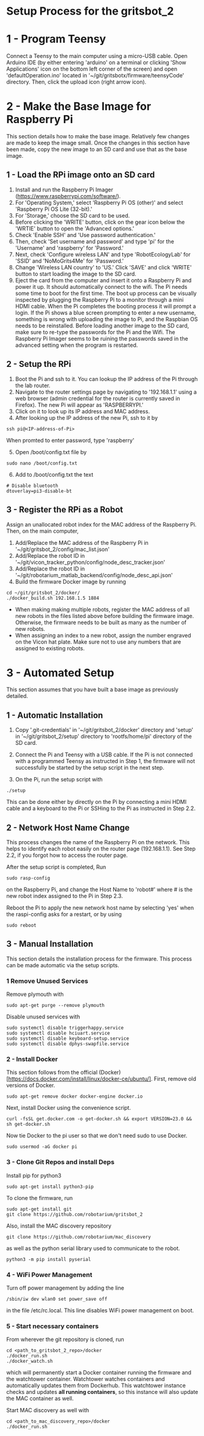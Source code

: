# Setup Process for the gritsbot\_2

# 1 - Program Teensy
Connect a Teensy to the main computer using a micro-USB cable. Open Arduino IDE (by either entering 'arduino' on a terminal or clicking 'Show Applications' icon on the bottom left corner of the screen) and open 'defaultOperation.ino' located in '~/git/gritsbotx/firmware/teensyCode' directory. Then, click the upload icon (right arrow icon).

# 2 - Make the Base Image for Raspberry Pi

This section details how to make the base image.  Relatively few changes are made to keep the image small.  Once the changes in this section have been made, copy the new image to an SD card and use that as the base image.

## 1 - Load the RPi image onto an SD card
1. Install and run the Raspberry Pi Imager (https://www.raspberrypi.com/software/).
2. For 'Operating System,' select 'Raspberry Pi OS (other)' and select 'Raspberry Pi OS Lite (32-bit).'
3. For 'Storage,' choose the SD card to be used.
4. Before clicking the 'WRITE' button, click on the gear icon below the 'WRTIE' button to open the 'Advanced options.'
5. Check 'Enable SSH' and 'Use password authentication.'
6. Then, check 'Set username and password' and type 'pi' for the 'Username' and 'raspberry' for 'Password.'
7. Next, check 'Configure wireless LAN' and type 'RobotEcologyLab' for 'SSID' and 'NoMoGrits4Me' for 'Password.'
8. Change 'Wireless LAN country' to 'US.' Click 'SAVE' and click 'WRITE' button to start loading the image to the SD card.
9. Eject the card from the computer and insert it onto a Raspberry Pi and power it up.
It should automatically connect to the wifi. The Pi needs some time to boot for the first time. The boot up process can be visually inspected by plugging the Raspberry Pi to a monitor through a mini HDMI cable. When the Pi completes the booting process it will prompt a login. If the Pi shows a blue screen prompting to enter a new username, something is wrong with uploading the image to Pi, and the Raspbian OS needs to be reinstalled. Before loading another image to the SD card, make sure to re-type the passwords for the Pi and the Wifi. The Raspberry Pi Imager seems to be ruining the passwords saved in the advanced setting when the program is restarted.

## 2 - Setup the RPi

1. Boot the Pi and ssh to it. You can lookup the IP address of the Pi through the lab router.
2. Navigate to the router settings page by navigating to '192.168.1.1' using a web browser (admin credential for the router is currently saved in Firefox). The new Pi will appear as 'RASPBERRYPI.' 
3. Click on it to look up its IP address and MAC address. 
4. After looking up the IP address of the new Pi, ssh to it by
```
ssh pi@<IP-address-of-Pi>
```
When promted to enter password, type 'raspberry'

5. Open /boot/config.txt file by

```
sudo nano /boot/config.txt
```

6. Add to /boot/config.txt the text

```
# Disable bluetooth
dtoverlay=pi3-disable-bt
```

## 3 - Register the RPi as a Robot
Assign an unallocated robot index for the MAC address of the Raspberry Pi. Then, on the main computer,
1. Add/Replace the MAC address of the Raspberry Pi in '~/git/gritsbot_2/config/mac_list.json'
2. Add/Replace the robot ID in '~/git/vicon_tracker_python/config/node_desc_tracker.json'
3. Add/Replace the robot ID in '~/git/robotarium_matlab_backend/config/node_desc_api.json'
4. Build the firmware Docker image by running
```
cd ~/git/gritsbot_2/docker/
./docker_build.sh 192.168.1.5 1884
```
- When making making multiple robots, register the MAC address of all new robots in the files listed above before building the firmware image. Otherwise, the firmware needs to be built as many as the number of new robots.
- When assigning an index to a new robot,  assign the number engraved on the Vicon hat plate. Make sure not to use any numbers that are assigned to existing robots.

# 3 - Automated Setup

This section assumes that you have built a base image as previously detailed.

## 1 - Automatic Installation

1. Copy '.git-credentials' in '\~/git/gritsbot_2/docker' directory and 'setup' in '\~/git/gritsbot_2/setup' directory to 'rootfs/home/pi' directory of the SD card.

2. Connect the Pi and Teensy with a USB cable. If the Pi is not connected with a programmed Teensy as instructed in Step 1, the firmware will not successfully be started by the setup script in the next step.

3. On the Pi, run the setup script with

```
./setup
```

This can be done either by directly on the Pi by connecting a mini HDMI cable and a keyboard to the Pi or SSHing to the Pi as instructed in Step 2.2.

## 2 - Network Host Name Change
This process changes the name of the Raspberry Pi on the network. This helps to identify each robot easily on the router page (192.168.1.1). See Step 2.2, if you forgot how to access the router page.

After the setup script is completed,
Run
```
sudo rasp-config
```
on the Raspberry Pi, and change the Host Name to 'robot#' where # is the new robot index assigned to the Pi in Step 2.3.

Reboot the Pi to apply the new network host name by selecting 'yes' when the raspi-config asks for a restart, or by using
```
sudo reboot
```

## 3 - Manual Installation

This section details the installation process for the firmware.  This process can be made automatic via the setup scripts.

### 1 Remove Unused Services

Remove plymouth with 

```
sudo apt-get purge --remove plymouth
```

Disable unused services with 

```
sudo systemctl disable triggerhappy.service
sudo systemctl disable hciuart.service
sudo systemctl disable keyboard-setup.service
sudo systemctl disable dphys-swapfile.service
```

### 2 - Install Docker

This section follows from the official (Docker)[https://docs.docker.com/install/linux/docker-ce/ubuntu/].  First, remove old versions of Docker.

```
sudo apt-get remove docker docker-engine docker.io
```

Next, install Docker using the convenience script.

```
curl -fsSL get.docker.com -o get-docker.sh && export VERSION=23.0 && sh get-docker.sh
```

Now tie Docker to the pi user so that we don't need sudo to use Docker.

```
sudo usermod -aG docker pi
```

### 3 - Clone Git Repos and install Deps

Install pip for python3

```
sudo apt-get install python3-pip
```

To clone the firmware, run
```
sudo apt-get install git
git clone https://github.com/robotarium/gritsbot_2
```

Also, install the MAC discovery repository
```
git clone https://github.com/robotarium/mac_discovery
```

as well as the python serial library used to communicate to the robot.

```
python3 -m pip install pyserial
```

### 4 - WiFi Power Management

Turn off power management by adding the line
```
/sbin/iw dev wlan0 set power_save off
```

in the file /etc/rc.local.  This line disables WiFi power management on boot.

### 5 - Start necessary containers

From wherever the git repository is cloned, run 
```
cd <path_to_gritsbot_2_repo>/docker
./docker_run.sh
./docker_watch.sh
```
which will permanently start a Docker container running the firmware and the watchtower container.  Watchtower watches containers and automatically updates them from Dockerhub.  This watchtower instance
checks and updates **all running containers**, so this instance will also update the MAC container as well.

Start MAC discovery as well with
```
cd <path_to_mac_discovery_repo>/docker
./docker_run.sh
```
